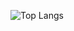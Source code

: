 ![Top Langs](https://github-readme-stats.vercel.app/api/top-langs/?username=QAQaaaaaaq&layout=compact&theme=tokyonight)

